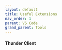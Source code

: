 ```yaml
---
layout: default
title: Useful Extensions
nav_order: 1 
parent: VS Code
grand_parent: Tools
---
```


#### Thunder Client

